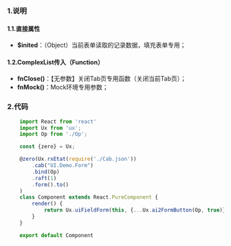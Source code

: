 ### 1.说明

#### 1.1.直接属性

* **$inited**：（Object）当前表单读取的记录数据，填充表单专用；

#### 1.2.ComplexList传入（Function）

* **fnClose()**：【无参数】关闭Tab页专用函数（关闭当前Tab页）；
* **fnMock()**：Mock环境专用参数；

### 2.代码

```js
    import React from 'react'
    import Ux from 'ux';
    import Op from './Op';

    const {zero} = Ux;

    @zero(Ux.rxEtat(require('./Cab.json'))
        .cab("UI.Demo.Form")
        .bind(Op)
        .raft(1)
        .form().to()
    )
    class Component extends React.PureComponent {
        render() {
            return Ux.uiFieldForm(this, {...Ux.ai2FormButton(Op, true)}, 1)
        }
    }

    export default Component
```